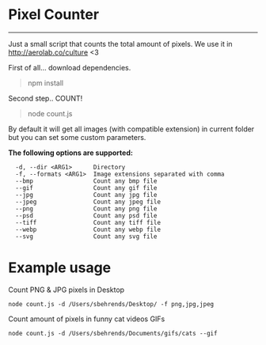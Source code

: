 # Pixel Counter
---
Just a small script that counts the total amount of pixels.
We use it in http://aerolab.co/culture <3

First of all... download dependencies.
> npm install

Second step.. COUNT!
> node count.js

By default it will get all images (with compatible extension) in current folder but you can set some custom parameters.

**The following options are supported:**
```
  -d, --dir <ARG1>      Directory
  -f, --formats <ARG1>  Image extensions separated with comma
  --bmp                 Count any bmp file
  --gif                 Count any gif file
  --jpg                 Count any jpg file
  --jpeg                Count any jpeg file
  --png                 Count any png file
  --psd                 Count any psd file
  --tiff                Count any tiff file
  --webp                Count any webp file
  --svg                 Count any svg file
```

# Example usage

Count PNG & JPG pixels in Desktop
```
node count.js -d /Users/sbehrends/Desktop/ -f png,jpg,jpeg
```

Count amount of pixels in funny cat videos GIFs
```
node count.js -d /Users/sbehrends/Documents/gifs/cats --gif
```